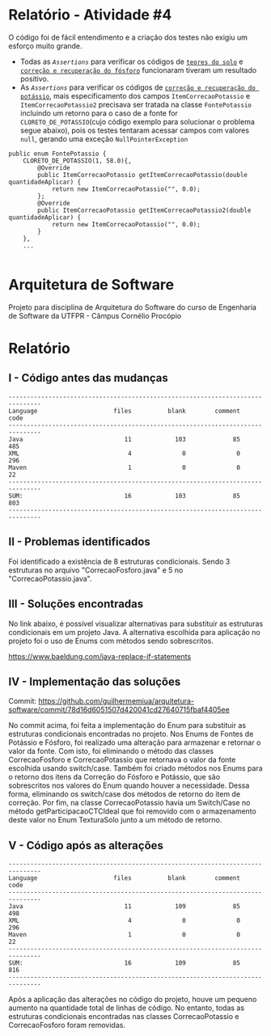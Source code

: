 # Relatório - Atividade #4

O código foi de fácil entendimento e a criação dos testes não exigiu um esforço muito grande. 
- Todas as *`Assertions`* para verificar os códigos de [`teores do solo`](https://github.com/silveiralh/arquitetura-software/commit/d94b3d29706dec4d8b43d986af48571209b9e1bd) e [`correção e recuperação do fósforo`](https://github.com/silveiralh/arquitetura-software/commit/f5fbf5f4505951b3127f89ccab29e88aa9694f3e) funcionaram tiveram um resultado positivo.
- As *`Assertions`* para verificar os códigos de [`correção e recuperação do potássio`](https://github.com/silveiralh/arquitetura-software/commit/43f24f3525820a1e4b09510b3dd0a283f0f64cec), mais especificamento dos campos `ItemCorrecaoPotassio` e `ItemCorrecaoPotassio2` precisava ser tratada na classe `FontePotassio` incluindo um retorno para o caso de a fonte for `CLORETO_DE_POTASSIO`(cujo código exemplo para solucionar o problema segue abaixo), pois os testes tentaram acessar campos com valores `null`, gerando uma exceção `NullPointerException`
```
public enum FontePotassio {
    CLORETO_DE_POTASSIO(1, 58.0){,
    	@Override
        public ItemCorrecaoPotassio getItemCorrecaoPotassio(double quantidadeAplicar) {
            return new ItemCorrecaoPotassio("", 0.0);  
        };
        @Override
        public ItemCorrecaoPotassio getItemCorrecaoPotassio2(double quantidadeAplicar) {
            return new ItemCorrecaoPotassio("", 0.0);  
        }
    },
    ...
    
```
# Arquitetura de Software
Projeto para disciplina de Arquitetura do Software do curso de Engenharia de Software da UTFPR - Câmpus Cornélio Procópio

# Relatório
## I - Código antes das mudanças
```
-------------------------------------------------------------------------------
Language                     files          blank        comment           code
-------------------------------------------------------------------------------
Java                            11            103             85            485
XML                              4              0              0            296
Maven                            1              0              0             22
-------------------------------------------------------------------------------
SUM:                            16            103             85            803
-------------------------------------------------------------------------------
```

## II - Problemas identificados
Foi identificado a existência de 8 estruturas condicionais. Sendo 3 estruturas no arquivo "CorrecaoFosforo.java" e 5 no "CorrecaoPotassio.java".

## III - Soluções encontradas
No link abaixo, é possível visualizar alternativas para substituir as estruturas condicionais em um projeto Java. A alternativa escolhida para aplicação no projeto foi o uso de Enums com métodos sendo sobrescritos.

https://www.baeldung.com/java-replace-if-statements

## IV - Implementação das soluções

Commit: https://github.com/guilhermemiua/arquitetura-software/commit/78d16d6051507d420041cd27640715fbaf4405ee

No commit acima, foi feita a implementação do Enum para substituir as estruturas condicionais encontradas no projeto. Nos Enums de Fontes de Potássio e Fósforo, foi realizado uma alteração para armazenar e retornar o valor da fonte. Com isto, foi eliminando o método das classes CorrecaoFosforo e CorrecaoPotassio que retornava o valor da fonte escolhida usando switch/case. Também foi criado métodos nos Enums para o retorno dos itens da Correção do Fósforo e Potássio, que são sobrescritos nos valores do Enum quando houver a necessidade. Dessa forma, eliminando os switch/case dos métodos de retorno do item de correção. Por fim, na classe CorrecaoPotassio havia um Switch/Case no método getParticipacaoCTCIdeal que foi removido com o armazenamento deste valor no Enum TexturaSolo junto a um método de retorno.

## V - Código após as alterações
```
-------------------------------------------------------------------------------
Language                     files          blank        comment           code
-------------------------------------------------------------------------------
Java                            11            109             85            498
XML                              4              0              0            296
Maven                            1              0              0             22
-------------------------------------------------------------------------------
SUM:                            16            109             85            816
-------------------------------------------------------------------------------
```

Após a aplicação das alterações no código do projeto, houve um pequeno aumento na quantidade total de linhas de código. No entanto, todas as estruturas condicionais encontradas nas classes CorrecaoPotassio e CorrecaoFosforo foram removidas. 
